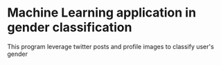 # Machine Learning application in gender classification
This program leverage twitter posts and profile images to classify user's gender
